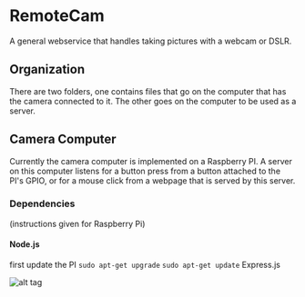 RemoteCam
=====

A general webservice that handles taking pictures with a webcam or DSLR.

## Organization
There are two folders, one contains files that go on the computer that has the camera connected to it. The other goes on the computer to be used as a server.

## Camera Computer
Currently the camera computer is implemented on a Raspberry PI. A server on this computer listens for a button press from a button attached to the PI's GPIO, or for a mouse click from a webpage that is served by this server.

### Dependencies
(instructions given for Raspberry Pi)
#### Node.js
first update the PI
`sudo apt-get upgrade`
`sudo apt-get update`
Express.js

![alt tag](http://ngng.gotovac.org/wp-content/uploads/2014/04/Raspberry-Pi-GPIO-Layout-Revision-2-e1347664831557.png)

